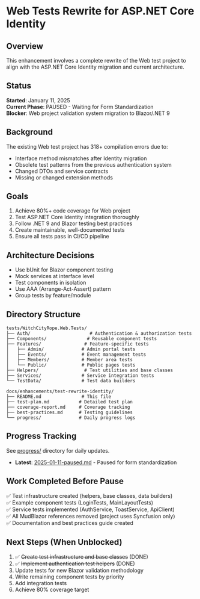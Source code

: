 # Web Tests Rewrite for ASP.NET Core Identity

## Overview
This enhancement involves a complete rewrite of the Web test project to align with the ASP.NET Core Identity migration and current architecture.

## Status
**Started**: January 11, 2025  
**Current Phase**: PAUSED - Waiting for Form Standardization  
**Blocker**: Web project validation system migration to Blazor/.NET 9

## Background
The existing Web test project has 318+ compilation errors due to:
- Interface method mismatches after Identity migration
- Obsolete test patterns from the previous authentication system
- Changed DTOs and service contracts
- Missing or changed extension methods

## Goals
1. Achieve 80%+ code coverage for Web project
2. Test ASP.NET Core Identity integration thoroughly
3. Follow .NET 9 and Blazor testing best practices
4. Create maintainable, well-documented tests
5. Ensure all tests pass in CI/CD pipeline

## Architecture Decisions
- Use bUnit for Blazor component testing
- Mock services at interface level
- Test components in isolation
- Use AAA (Arrange-Act-Assert) pattern
- Group tests by feature/module

## Directory Structure
```
tests/WitchCityRope.Web.Tests/
├── Auth/                      # Authentication & authorization tests
├── Components/               # Reusable component tests
├── Features/                # Feature-specific tests
│   ├── Admin/              # Admin portal tests
│   ├── Events/             # Event management tests
│   ├── Members/            # Member area tests
│   └── Public/             # Public pages tests
├── Helpers/                 # Test utilities and base classes
├── Services/               # Service integration tests
└── TestData/               # Test data builders

docs/enhancements/test-rewrite-identity/
├── README.md               # This file
├── test-plan.md           # Detailed test plan
├── coverage-report.md     # Coverage tracking
├── best-practices.md      # Testing guidelines
└── progress/              # Daily progress logs
```

## Progress Tracking
See [progress/](./progress/) directory for daily updates.
- **Latest**: [2025-01-11-paused.md](progress/2025-01-11-paused.md) - Paused for form standardization

## Work Completed Before Pause
✅ Test infrastructure created (helpers, base classes, data builders)  
✅ Example component tests (LoginTests, MainLayoutTests)  
✅ Service tests implemented (AuthService, ToastService, ApiClient)  
✅ All MudBlazor references removed (project uses Syncfusion only)  
✅ Documentation and best practices guide created

## Next Steps (When Unblocked)
1. ✅ ~~Create test infrastructure and base classes~~ (DONE)
2. ✅ ~~Implement authentication test helpers~~ (DONE)
3. Update tests for new Blazor validation methodology
4. Write remaining component tests by priority
5. Add integration tests
6. Achieve 80% coverage target